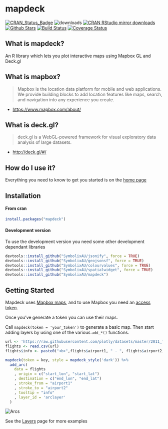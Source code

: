 
<!-- README.md is generated from README.Rmd. Please edit that file -->

# mapdeck

[![CRAN\_Status\_Badge](http://www.r-pkg.org/badges/version/mapdeck)](http://cran.r-project.org/package=mapdeck)
![downloads](http://cranlogs.r-pkg.org/badges/grand-total/mapdeck)
[![CRAN RStudio mirror
downloads](http://cranlogs.r-pkg.org/badges/mapdeck)](http://cran.r-project.org/web/packages/mapdeck/index.html)
[![Github
Stars](https://img.shields.io/github/stars/SymbolixAU/mapdeck.svg?style=social&label=Github)](https://github.com/SymbolixAU/mapdeck)
[![Build
Status](https://travis-ci.org/SymbolixAU/mapdeck.svg?branch=master)](https://travis-ci.org/SymbolixAU/mapdeck)
[![Coverage
Status](https://codecov.io/github/SymbolixAU/mapdeck/coverage.svg?branch=master)](https://codecov.io/github/SymbolixAU/mapdeck?branch=master)

## What is mapdeck?

An R library which lets you plot interactive maps using Mapbox GL and
Deck.gl

## What is mapbox?

> Mapbox is the location data platform for mobile and web applications.
> We provide building blocks to add location features like maps, search,
> and navigation into any experience you create.

  - <https://www.mapbox.com/about/>

## What is deck.gl?

> deck.gl is a WebGL-powered framework for visual exploratory data
> analysis of large datasets.

  - <http://deck.gl/#/>

## How do I use it?

Everything you need to know to get you started is on the [home
page](https://symbolixau.github.io/mapdeck/articles/mapdeck.html)

## Installation

#### From cran

``` r
install.packages("mapdeck")
```

#### Development version

To use the development version you need some other development dependant
libraries

``` r
devtools::install_github("SymbolixAU/jsonify", force = TRUE)
devtools::install_github("SymbolixAU/geojsonsf", force = TRUE)
devtools::install_github("SymbolixAU/colourvalues", force = TRUE)
devtools::install_github("SymbolixAU/spatialwidget", force = TRUE)
devtools::install_github("SymbolixAU/mapdeck")
```

## Getting Started

Mapdeck uses [Mapbox maps](https://www.mapbox.com/), and to use Mapbox
you need an [access
token](https://www.mapbox.com/help/how-access-tokens-work/).

Once you’ve generate a token you can use their maps.

Call `mapdeck(token = 'your_token')` to generate a basic map. Then start
adding layers by using one of the various `add_*()`
functions.

``` r
url <- 'https://raw.githubusercontent.com/plotly/datasets/master/2011_february_aa_flight_paths.csv'
flights <- read.csv(url)
flights$info <- paste0("<b>",flights$airport1, " - ", flights$airport2, "</b>")

mapdeck(token = key, style = mapdeck_style('dark')) %>%
  add_arc(
    data = flights
    , origin = c("start_lon", "start_lat")
    , destination = c("end_lon", "end_lat")
    , stroke_from = "airport1"
    , stroke_to = "airport2"
    , tooltip = "info"
    , layer_id = 'arclayer'
  )
```

![Arcs](./vignettes/img/readme_arcs_small.gif)

See the
[Layers](https://symbolixau.github.io/mapdeck/articles/layers.html) page
for more examples
